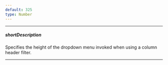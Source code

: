 ```yaml
---
default: 325
type: Number
---
```

---
##### shortDescription
Specifies the height of the dropdown menu invoked when using a column header filter.

---
